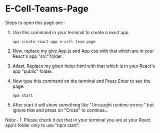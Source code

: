 # E-Cell-Teams-Page
Steps to open this page are:-
1. Use this command in your terminal to create a react app

       npx create-react-app e-cell team page
2. Now, replace my give App.js and App.css with that which are in your React's app "src" folder.
3. Atlast, Replace my given index.html with that which is in your React's app "public" folder.
4. Now type this command on the terminal and Press Enter to see the page.

       npm start
5. After start it will show something like "Uncaught runtime errors:" but ignore that and press on "Cross" to continue...

Note:- 1. Please check it out that in your terminal you are at your React app's folder only to use "npm start".

       
